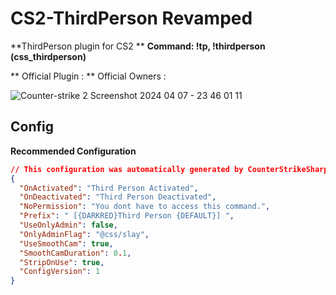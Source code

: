 # CS2-ThirdPerson Revamped
**ThirdPerson plugin for CS2 **
**Command: !tp, !thirdperson (css_thirdperson)**

** Official Plugin :
** Official Owners : 

![Counter-strike 2 Screenshot 2024 04 07 - 23 46 01 11](https://github.com/UgurhanK/ThirdPerson-WIP/assets/105857708/4d65892b-aa25-4e6d-a58b-68ffb3b7aabe)

## Config
 **Recommended Configuration**
```json
// This configuration was automatically generated by CounterStrikeSharp for plugin 'ThirdPerson', at 2024/04/11 12:20:52
{
  "OnActivated": "Third Person Activated",
  "OnDeactivated": "Third Person Deactivated",
  "NoPermission": "You dont have to access this command.",
  "Prefix": " [{DARKRED}Third Person {DEFAULT}] ",
  "UseOnlyAdmin": false,
  "OnlyAdminFlag": "@css/slay",
  "UseSmoothCam": true,
  "SmoothCamDuration": 0.1,
  "StripOnUse": true,
  "ConfigVersion": 1
}
```
